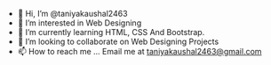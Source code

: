 - 👋 Hi, I’m @taniyakaushal2463
- 👀 I’m interested in Web Designing
- 🌱 I’m currently learning HTML, CSS And Bootstrap.
- 💞️ I’m looking to collaborate on Web Designing Projects
- 📫 How to reach me ...  Email me at taniyakaushal2463@gmail.com

<!---
taniyakaushal2463/taniyakaushal2463 is a ✨ special ✨ repository because its `README.md` (this file) appears on your GitHub profile.
You can click the Preview link to take a look at your changes.
--->
